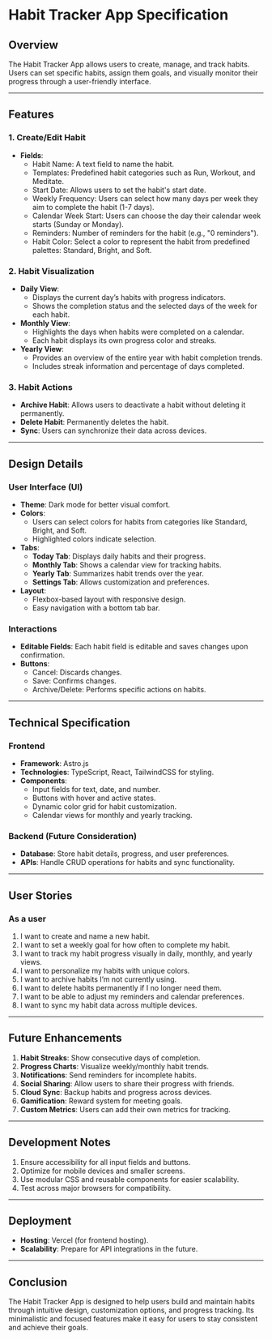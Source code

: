 # Habit Tracker App Specification

## Overview

The Habit Tracker App allows users to create, manage, and track habits. Users can set specific habits, assign them goals, and visually monitor their progress through a user-friendly interface.

---

## Features

### 1. **Create/Edit Habit**

- **Fields**:
  - Habit Name: A text field to name the habit.
  - Templates: Predefined habit categories such as Run, Workout, and Meditate.
  - Start Date: Allows users to set the habit's start date.
  - Weekly Frequency: Users can select how many days per week they aim to complete the habit (1-7 days).
  - Calendar Week Start: Users can choose the day their calendar week starts (Sunday or Monday).
  - Reminders: Number of reminders for the habit (e.g., "0 reminders").
  - Habit Color: Select a color to represent the habit from predefined palettes: Standard, Bright, and Soft.

### 2. **Habit Visualization**

- **Daily View**:
  - Displays the current day’s habits with progress indicators.
  - Shows the completion status and the selected days of the week for each habit.
- **Monthly View**:
  - Highlights the days when habits were completed on a calendar.
  - Each habit displays its own progress color and streaks.
- **Yearly View**:
  - Provides an overview of the entire year with habit completion trends.
  - Includes streak information and percentage of days completed.

### 3. **Habit Actions**

- **Archive Habit**: Allows users to deactivate a habit without deleting it permanently.
- **Delete Habit**: Permanently deletes the habit.
- **Sync**: Users can synchronize their data across devices.

---

## Design Details

### User Interface (UI)

- **Theme**: Dark mode for better visual comfort.
- **Colors**:
  - Users can select colors for habits from categories like Standard, Bright, and Soft.
  - Highlighted colors indicate selection.
- **Tabs**:
  - **Today Tab**: Displays daily habits and their progress.
  - **Monthly Tab**: Shows a calendar view for tracking habits.
  - **Yearly Tab**: Summarizes habit trends over the year.
  - **Settings Tab**: Allows customization and preferences.
- **Layout**:
  - Flexbox-based layout with responsive design.
  - Easy navigation with a bottom tab bar.

### Interactions

- **Editable Fields**: Each habit field is editable and saves changes upon confirmation.
- **Buttons**:
  - Cancel: Discards changes.
  - Save: Confirms changes.
  - Archive/Delete: Performs specific actions on habits.

---

## Technical Specification

### Frontend

- **Framework**: Astro.js
- **Technologies**: TypeScript, React, TailwindCSS for styling.
- **Components**:
  - Input fields for text, date, and number.
  - Buttons with hover and active states.
  - Dynamic color grid for habit customization.
  - Calendar views for monthly and yearly tracking.

### Backend (Future Consideration)

- **Database**: Store habit details, progress, and user preferences.
- **APIs**: Handle CRUD operations for habits and sync functionality.

---

## User Stories

### As a user

1. I want to create and name a new habit.
2. I want to set a weekly goal for how often to complete my habit.
3. I want to track my habit progress visually in daily, monthly, and yearly views.
4. I want to personalize my habits with unique colors.
5. I want to archive habits I’m not currently using.
6. I want to delete habits permanently if I no longer need them.
7. I want to be able to adjust my reminders and calendar preferences.
8. I want to sync my habit data across multiple devices.

---

## Future Enhancements

1. **Habit Streaks**: Show consecutive days of completion.
2. **Progress Charts**: Visualize weekly/monthly habit trends.
3. **Notifications**: Send reminders for incomplete habits.
4. **Social Sharing**: Allow users to share their progress with friends.
5. **Cloud Sync**: Backup habits and progress across devices.
6. **Gamification**: Reward system for meeting goals.
7. **Custom Metrics**: Users can add their own metrics for tracking.

---

## Development Notes

1. Ensure accessibility for all input fields and buttons.
2. Optimize for mobile devices and smaller screens.
3. Use modular CSS and reusable components for easier scalability.
4. Test across major browsers for compatibility.

---

## Deployment

- **Hosting**: Vercel (for frontend hosting).
- **Scalability**: Prepare for API integrations in the future.

---

## Conclusion

The Habit Tracker App is designed to help users build and maintain habits through intuitive design, customization options, and progress tracking. Its minimalistic and focused features make it easy for users to stay consistent and achieve their goals.
